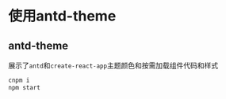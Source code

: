 # 使用antd-theme

## antd-theme
展示了`antd`和`create-react-app`主题颜色和按需加载组件代码和样式
```bash
cnpm i 
npm start


```